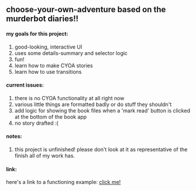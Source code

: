 <h2>choose-your-own-adventure based on the murderbot diaries!!</h2>

<h4>my goals for this project:</h4>
<ol>
  <li>good-looking, interactive UI</li>
  <li>uses some details-summary and selector logic</li>
  <li>fun!</li>
  <li>learn how to make CYOA stories</li>
  <li>learn how to use transitions</li>
</ol>

<h4>current issues:</h4>
<ol>
  <li>there is no CYOA functionality at all right now</li>
  <li>various little things are formatted badly or do stuff they shouldn't</li>
  <li>add logic for showing the book files when a 'mark read' button is clicked at the bottom of the book app</li>
  <li>no story drafted :(</li>
</ol>

<h4>notes:</h4>
<ol>
  <li>this project is unfinished! please don't look at it as representative of the finish all of my work has.</li>
</ol>

<h4>link:</h4>
<p>here's a link to a functioning example: <a href="https://codepen.io/stoneflywheel/pen/LEGPEaQ">click me!</a></p>
